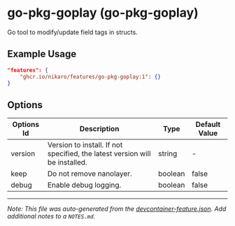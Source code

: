 
# go-pkg-goplay (go-pkg-goplay)

Go tool to modify/update field tags in structs.

## Example Usage

```json
"features": {
    "ghcr.io/nikaro/features/go-pkg-goplay:1": {}
}
```

## Options

| Options Id | Description | Type | Default Value |
|-----|-----|-----|-----|
| version | Version to install. If not specified, the latest version will be installed. | string | - |
| keep | Do not remove nanolayer. | boolean | false |
| debug | Enable debug logging. | boolean | false |



---

_Note: This file was auto-generated from the [devcontainer-feature.json](https://github.com/nikaro/features/blob/main/src/go-pkg-goplay/devcontainer-feature.json).  Add additional notes to a `NOTES.md`._
